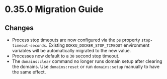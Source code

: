 # 0.35.0 Migration Guide

## Changes

- Process stop timeouts are now configured via the `ps` property `stop-timeout-seconds`. Existing `DOKKU_DOCKER_STOP_TIMEOUT` environment variables will be automatically migrated to the new value.
- Processes now default to a `30` second stop timeout.
- The `domains:clear` command no longer runs domain setup after clearing the domains. Use `domains:reset` or run `domains:setup` manually to have the same effect.